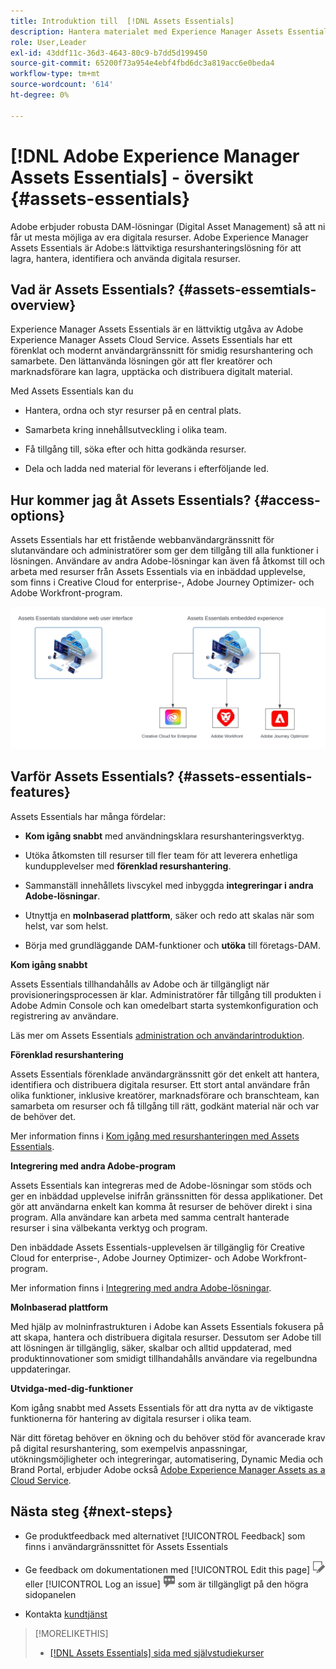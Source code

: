 ```yaml
---
title: Introduktion till  [!DNL Assets Essentials]
description: Hantera materialet med Experience Manager Assets Essentials, ett lättanvänt verktyg för hantering av digitala resurser som fungerar i Experience Cloud-program.
role: User,Leader
exl-id: 43ddf11c-36d3-4643-80c9-b7dd5d199450
source-git-commit: 65200f73a954e4ebf4fbd6dc3a819acc6e0beda4
workflow-type: tm+mt
source-wordcount: '614'
ht-degree: 0%

---
```


# [!DNL Adobe Experience Manager Assets Essentials] - översikt {#assets-essentials}

<!-- TBD: Update this banner to remove Beta label. 
![Banner image for beta docs](assets/do-not-localize/banner-image-beta-docs.png)

-->

Adobe erbjuder robusta DAM-lösningar (Digital Asset Management) så att ni får ut mesta möjliga av era digitala resurser. Adobe Experience Manager Assets Essentials är Adobe:s lättviktiga resurshanteringslösning för att lagra, hantera, identifiera och använda digitala resurser.

## Vad är Assets Essentials? {#assets-essemtials-overview}

Experience Manager Assets Essentials är en lättviktig utgåva av Adobe Experience Manager Assets Cloud Service. Assets Essentials har ett förenklat och modernt användargränssnitt för smidig resurshantering och samarbete. Den lättanvända lösningen gör att fler kreatörer och marknadsförare kan lagra, upptäcka och distribuera digitalt material.

Med Assets Essentials kan du

* Hantera, ordna och styr resurser på en central plats.

* Samarbeta kring innehållsutveckling i olika team.

* Få tillgång till, söka efter och hitta godkända resurser.

* Dela och ladda ned material för leverans i efterföljande led.

## Hur kommer jag åt Assets Essentials? {#access-options}

Assets Essentials har ett fristående webbanvändargränssnitt för slutanvändare och administratörer som ger dem tillgång till alla funktioner i lösningen. Användare av andra Adobe-lösningar kan även få åtkomst till och arbeta med resurser från Assets Essentials via en inbäddad upplevelse, som finns i Creative Cloud for enterprise-, Adobe Journey Optimizer- och Adobe Workfront-program.

![Integreringar med andra lösningar](assets/assets-essentials-integration.svg)

## Varför Assets Essentials? {#assets-essentials-features}

Assets Essentials har många fördelar:

* **Kom igång snabbt** med användningsklara resurshanteringsverktyg.

* Utöka åtkomsten till resurser till fler team för att leverera enhetliga kundupplevelser med **förenklad resurshantering**.

* Sammanställ innehållets livscykel med inbyggda **integreringar i andra Adobe-lösningar**.

* Utnyttja en **molnbaserad plattform**, säker och redo att skalas när som helst, var som helst.

* Börja med grundläggande DAM-funktioner och **utöka** till företags-DAM.

**Kom igång snabbt**

Assets Essentials tillhandahålls av Adobe och är tillgängligt när provisioneringsprocessen är klar. Administratörer får tillgång till produkten i Adobe Admin Console och kan omedelbart starta systemkonfiguration och registrering av användare.

Läs mer om Assets Essentials [administration och användarintroduktion](deploy-administer.md).

**Förenklad resurshantering**

Assets Essentials förenklade användargränssnitt gör det enkelt att hantera, identifiera och distribuera digitala resurser. Ett stort antal användare från olika funktioner, inklusive kreatörer, marknadsförare och branschteam, kan samarbeta om resurser och få tillgång till rätt, godkänt material när och var de behöver det.

Mer information finns i [Kom igång med resurshanteringen med Assets Essentials](get-started.md).

**Integrering med andra Adobe-program**

Assets Essentials kan integreras med de Adobe-lösningar som stöds och ger en inbäddad upplevelse inifrån gränssnitten för dessa applikationer. Det gör att användarna enkelt kan komma åt resurser de behöver direkt i sina program. Alla användare kan arbeta med samma centralt hanterade resurser i sina välbekanta verktyg och program.

Den inbäddade Assets Essentials-upplevelsen är tillgänglig för Creative Cloud for enterprise-, Adobe Journey Optimizer- och Adobe Workfront-program.

Mer information finns i [Integrering med andra Adobe-lösningar](integration.md).

**Molnbaserad plattform**

Med hjälp av molninfrastrukturen i Adobe kan Assets Essentials fokusera på att skapa, hantera och distribuera digitala resurser. Dessutom ser Adobe till att lösningen är tillgänglig, säker, skalbar och alltid uppdaterad, med produktinnovationer som smidigt tillhandahålls användare via regelbundna uppdateringar.

**Utvidga-med-dig-funktioner**

Kom igång snabbt med Assets Essentials för att dra nytta av de viktigaste funktionerna för hantering av digitala resurser i olika team.

När ditt företag behöver en ökning och du behöver stöd för avancerade krav på digital resurshantering, som exempelvis anpassningar, utökningsmöjligheter och integreringar, automatisering, Dynamic Media och Brand Portal, erbjuder Adobe också [Adobe Experience Manager Assets as a Cloud Service](https://experienceleague.adobe.com/docs/experience-manager-cloud-service/content/assets/home.html?lang=sv-SE).


## Nästa steg {#next-steps}

* Ge produktfeedback med alternativet [!UICONTROL Feedback] som finns i användargränssnittet för Assets Essentials

* Ge feedback om dokumentationen med [!UICONTROL Edit this page] ![redigera sidan](assets/do-not-localize/edit-page.png) eller [!UICONTROL Log an issue] ![skapa ett GitHub-problem](assets/do-not-localize/github-issue.png) som är tillgängligt på den högra sidopanelen

* Kontakta [kundtjänst](https://experienceleague.adobe.com/sv?support-solution=General#support)


>[!MORELIKETHIS]
>
>* [[!DNL Assets Essentials] sida med självstudiekurser](https://experienceleague.adobe.com/docs/experience-manager-learn/assets-essentials/overview.html?lang=sv-SE)

